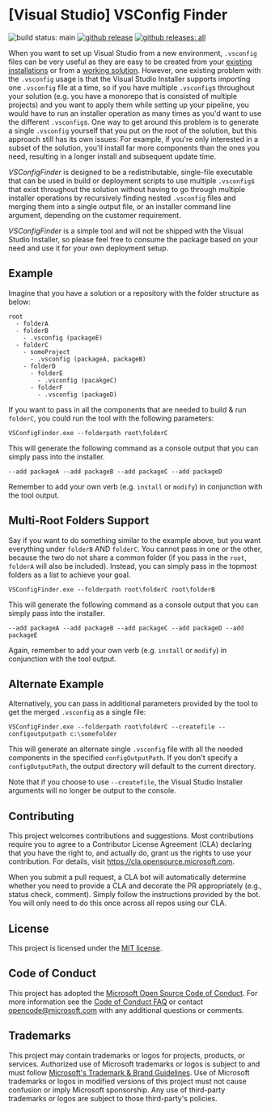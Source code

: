 # [Visual Studio] VSConfig Finder

![build status: main](https://devdiv.visualstudio.com/DevDiv/_apis/build/status/Setup/VSConfigFinder-CI?branchName=main&label=main)
[![github release](https://img.shields.io/github/release/Microsoft/vsconfigfinder.svg?logo=github&logoColor=white)](https://github.com/microsoft/VSConfigFinder/releases/latest)
[![github releases: all](https://img.shields.io/github/downloads/Microsoft/vsconfigfinder/total.svg?logo=github&logoColor=white&label=github)](https://github.com/microsoft/VSConfigFinder/releases)

When you want to set up Visual Studio from a new environment, `.vsconfig` files can be very useful as they are easy to be created from your [existing installations](https://learn.microsoft.com/en-us/visualstudio/install/import-export-installation-configurations?view=vs-2022) or from a [working solution](https://devblogs.microsoft.com/setup/configure-visual-studio-across-your-organization-with-vsconfig/). However, one existing problem with the `.vsconfig` usage is that the Visual Studio Installer supports importing one `.vsconfig` file at a time, so if you have multiple `.vsconfig`s throughout your solution (e.g. you have a monorepo that is consisted of multiple projects) and you want to apply them while setting up your pipeline, you would have to run an installer operation as many times as you'd want to use the different `.vsconfig`s. One way to get around this problem is to generate a single `.vsconfig` yourself that you put on the root of the solution, but this approach still has its own issues: For example, if you're only interested in a subset of the solution, you'll install far more components than the ones you need, resulting in a longer install and subsequent update time.

_VSConfigFinder_ is designed to be a redistributable, single-file executable that can be used in build or deployment scripts to use multiple `.vsconfig`s that exist throughout the solution without having to go through multiple installer operations by recursively finding nested `.vsconfig` files and merging them into a single output file, or an installer command line argument, depending on the customer requirement.

_VSConfigFinder_ is a simple tool and will not be shipped with the Visual Studio Installer, so please feel free to consume the package based on your need and use it for your own deployment setup.

## Example

Imagine that you have a solution or a repository with the folder structure as below:

```
root
  - folderA
  - folderB
    - .vsconfig (packageE)
  - folderC
    - someProject
      - .vsconfig (packageA, packageB)
    - folderD
      - folderE
        - .vsconfig (pacakgeC)
      - folderF
        - .vsconfig (packageD)
```

If you want to pass in all the components that are needed to build & run `folderC`, you could run the tool with the following parameters:

`VSConfigFinder.exe --folderpath root\folderC`

This will generate the following command as a console output that you can simply pass into the installer.

`--add packageA --add packageB --add packageC --add packageD`

Remember to add your own verb (e.g. `install` or `modify`) in conjunction with the tool output.

## Multi-Root Folders Support

Say if you want to do something similar to the example above, but you want everything under `folderB` AND `folderC`. You cannot pass in one or the other, because the two do not share a common folder (if you pass in the `root`, `folderA` will also be included). Instead, you can simply pass in the topmost folders as a list to achieve your goal.

`VSConfigFinder.exe --folderpath root\folderC root\folderB`

This will generate the following command as a console output that you can simply pass into the installer.

`--add packageA --add packageB --add packageC --add packageD --add packageE`

Again, remember to add your own verb (e.g. `install` or `modify`) in conjunction with the tool output.

## Alternate Example

Alternatively, you can pass in additional parameters provided by the tool to get the merged `.vsconfig` as a single file:

`VSConfigFinder.exe --folderpath root\folderC --createfile --configoutputpath c:\somefolder`

This will generate an alternate single `.vsconfig` file with all the needed components in the specified `configOutputPath`. If you don't specify a `configOutputPath`, the output directory will default to the current directory.

Note that if you choose to use `--createfile`, the Visual Studio Installer arguments will no longer be output to the console.

## Contributing

This project welcomes contributions and suggestions.  Most contributions require you to agree to a
Contributor License Agreement (CLA) declaring that you have the right to, and actually do, grant us
the rights to use your contribution. For details, visit https://cla.opensource.microsoft.com.

When you submit a pull request, a CLA bot will automatically determine whether you need to provide
a CLA and decorate the PR appropriately (e.g., status check, comment). Simply follow the instructions
provided by the bot. You will only need to do this once across all repos using our CLA.

## License

This project is licensed under the [MIT license](LICENSE.txt).

## Code of Conduct

This project has adopted the [Microsoft Open Source Code of Conduct](https://opensource.microsoft.com/codeofconduct/).
For more information see the [Code of Conduct FAQ](https://opensource.microsoft.com/codeofconduct/faq/) or
contact [opencode@microsoft.com](mailto:opencode@microsoft.com) with any additional questions or comments.

## Trademarks

This project may contain trademarks or logos for projects, products, or services. Authorized use of Microsoft 
trademarks or logos is subject to and must follow 
[Microsoft's Trademark & Brand Guidelines](https://www.microsoft.com/en-us/legal/intellectualproperty/trademarks/usage/general).
Use of Microsoft trademarks or logos in modified versions of this project must not cause confusion or imply Microsoft sponsorship.
Any use of third-party trademarks or logos are subject to those third-party's policies.
